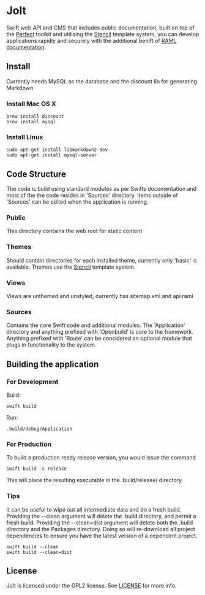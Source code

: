 # Jolt
Swift web API and CMS that includes public documentation, built on top of the [Perfect](http://perfect.org) toolkit and utilising the [Stencil](https://github.com/kylef/Stencil) template system, you can develop applications rapidly and securely with the additional benift of [RAML documentation](http://raml.org). 

## Install

Currently needs MySQL as the database and the discount lib for generating Markdown

### Install Mac OS X

```
brew install discount
brew install mysql
```

### Install Linux

```
sudo apt-get install libmarkdown2-dev
sudo apt-get install mysql-server
```

## Code Structure

The code is build using standard modules as per Swifts documentation and most of the the code resides in 'Sources' directory.  Items outside of 'Sources' can be edited when the application is running.

### Public

This directory contains the web root for static content

### Themes

Should contain directories for each installed theme, currently only 'basic' is available.  Themes use the [Stencil](https://github.com/kylef/Stencil) template system.

### Views

Views are unthemed and unstyled, currently has sitemap.xml and api.raml 

### Sources

Contains the core Swift code and additional modules.  The 'Application' directory and anything prefixed with 'Openbuild' is core to the framework.  Anything prefixed with 'Route' can be considered an optional module that plugs in functionality to the system.

## Building the application

### For Development

Build:

```
swift build
```

Run:

```
.build/debug/Application
```

### For Production

To build a production ready release version, you would issue the command 

```
swift build -c release
```

This will place the resulting executable in the .build/release/ directory.

### Tips

It can be useful to wipe out all intermediate data and do a fresh build. Providing the --clean argument will delete the .build directory, and permit a fresh build. Providing the --clean=dist argument will delete both the .build directory and the Packages directory. Doing so will re-download all project dependencies to ensure you have the latest version of a dependent project.

```
swift build --clean
swift build --clean=dist
```

## License

Jolt is licensed under the GPL2 license. See [LICENSE](LICENSE) for more info.
